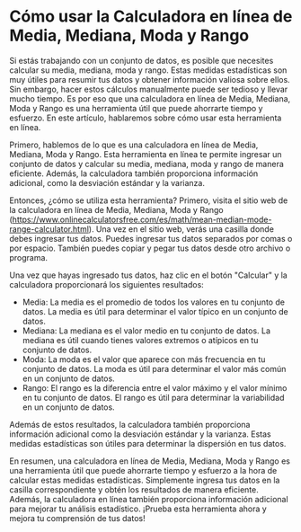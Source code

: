 Cómo usar la Calculadora en línea de Media, Mediana, Moda y Rango
=================================================================

Si estás trabajando con un conjunto de datos, es posible que necesites calcular su media, mediana, moda y rango. Estas medidas estadísticas son muy útiles para resumir tus datos y obtener información valiosa sobre ellos. Sin embargo, hacer estos cálculos manualmente puede ser tedioso y llevar mucho tiempo. Es por eso que una calculadora en línea de Media, Mediana, Moda y Rango es una herramienta útil que puede ahorrarte tiempo y esfuerzo. En este artículo, hablaremos sobre cómo usar esta herramienta en línea.

Primero, hablemos de lo que es una calculadora en línea de Media, Mediana, Moda y Rango. Esta herramienta en línea te permite ingresar un conjunto de datos y calcular su media, mediana, moda y rango de manera eficiente. Además, la calculadora también proporciona información adicional, como la desviación estándar y la varianza.

Entonces, ¿cómo se utiliza esta herramienta? Primero, visita el sitio web de la calculadora en línea de Media, Mediana, Moda y Rango (<https://www.onlinecalculatorsfree.com/es/math/mean-median-mode-range-calculator.html>). Una vez en el sitio web, verás una casilla donde debes ingresar tus datos. Puedes ingresar tus datos separados por comas o por espacio. También puedes copiar y pegar tus datos desde otro archivo o programa.

Una vez que hayas ingresado tus datos, haz clic en el botón "Calcular" y la calculadora proporcionará los siguientes resultados:

- Media: La media es el promedio de todos los valores en tu conjunto de datos. La media es útil para determinar el valor típico en un conjunto de datos.
- Mediana: La mediana es el valor medio en tu conjunto de datos. La mediana es útil cuando tienes valores extremos o atípicos en tu conjunto de datos.
- Moda: La moda es el valor que aparece con más frecuencia en tu conjunto de datos. La moda es útil para determinar el valor más común en un conjunto de datos.
- Rango: El rango es la diferencia entre el valor máximo y el valor mínimo en tu conjunto de datos. El rango es útil para determinar la variabilidad en un conjunto de datos.

Además de estos resultados, la calculadora también proporciona información adicional como la desviación estándar y la varianza. Estas medidas estadísticas son útiles para determinar la dispersión en tus datos.

En resumen, una calculadora en línea de Media, Mediana, Moda y Rango es una herramienta útil que puede ahorrarte tiempo y esfuerzo a la hora de calcular estas medidas estadísticas. Simplemente ingresa tus datos en la casilla correspondiente y obtén los resultados de manera eficiente. Además, la calculadora en línea también proporciona información adicional para mejorar tu análisis estadístico. ¡Prueba esta herramienta ahora y mejora tu comprensión de tus datos!